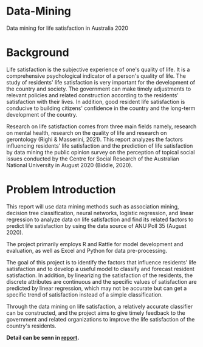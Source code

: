 # Data-Mining
Data mining for life satisfaction in Australia 2020


# Background

Life satisfaction is the subjective experience of one's quality of life. It is a comprehensive psychological indicator of a person's quality of life. The study of residents' life satisfaction is very important for the development of the country and society. The government can make timely adjustments to relevant policies and related construction according to the residents' satisfaction with their lives. In addition, good resident life satisfaction is conducive to building citizens' confidence in the country and the long-term development of the country.

Research on life satisfaction comes from three main fields namely, research on mental health, research on the quality of life and research on gerontology (Righi & Masserini, 2021). This report analyzes the factors influencing residents' life satisfaction and the prediction of life satisfaction by data mining the public opinion survey on the perception of topical social issues conducted by the Centre for Social Research of the Australian National University in August 2020 (Biddle, 2020).

# Problem Introduction

This report will use data mining methods such as association mining, decision tree classification, neural networks, logistic regression, and linear regression to analyze data on life satisfaction and find its related factors to predict life satisfaction by using the data source of ANU Poll 35 (August 2020).

The project primarily employs R and Rattle for model development and evaluation, as well as Excel and Python for data pre-processing.

The goal of this project is to identify the factors that influence residents' life satisfaction and to develop a useful model to classify and forecast resident satisfaction. In addition, by linearizing the satisfaction of the residents, the discrete attributes are continuous and the specific values of satisfaction are predicted by linear regression, which may not be accurate but can get a specific trend of satisfaction instead of a simple classification.

Through the data mining on life satisfaction, a relatively accurate classifier can be constructed, and the project aims to give timely feedback to the government and related organizations to improve the life satisfaction of the country's residents.


**Detail can be senn in [report](./report.pdf).**
